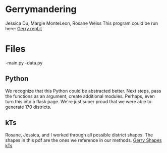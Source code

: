 # Gerrymandering

Jessica Du, Margie MonteLeon, Rosane Weiss
This program could be run here: [Gerry repl.it](https://repl.it/@RosaneMargie/THISONE#main.py)


# Files
-main.py
-data.py

##  Python

We recognize that this Python could be abstracted better.  Next steps, pass the functions as an argument, create additional modules.  Perhaps, even turn this into a flask page.  We're just super proud that we were able to generate 170 districts.

## kTs

Rosane, Jessica, and I worked through all possible district shapes.  The shapes in this pdf are the ones we reference in our methods.
[Gerry Shapes kTs](https://drive.google.com/file/d/1Kg4XCWraKn_srIG61vFhMChTK8nYKafP/view?usp=sharing)
